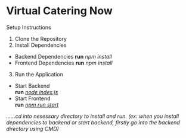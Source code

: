 <h1>Virtual Catering Now</h1>

Setup Instructions
1. Clone the Repository
2. Install Dependencies
<ul>
    <li>Backend Dependencies
        <b>run</b> <i>npm install</i>
    </li>
    <li>Frontend Dependencies
        <b>run</b> <i>npm install</i>
    </li>
</ul>

3. Run the Application

<ul>
    <li>Start Backend<br>
        <b>run</b> <i><u>node index.js</u></i>
    </li>
    <li>Start Frontend<br>
        <b>run</b> <i><u>npm run start</u></i>
    </li>
</ul>


<i>......cd into nesessary directory to install and run. (ex: when you install dependencies to backend or start backend, firstly go into the backend directory using CMD)</i>
